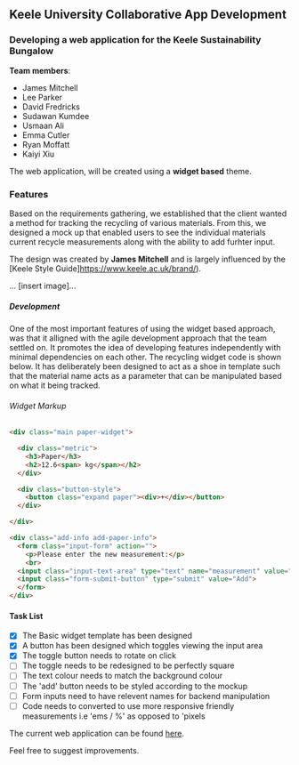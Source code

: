 ## Keele University Collaborative App Development

### Developing a web application for the Keele Sustainability Bungalow

**Team members**:

 * James Mitchell
 * Lee Parker
 * David Fredricks
 * Sudawan Kumdee
 * Usmaan Ali
 * Emma Cutler
 * Ryan Moffatt
 * Kaiyi Xiu


The web application, will be created using a **widget based** theme.

### **Features**

Based on the requirements gathering, we established that the client wanted a method for tracking the recycling of various materials. From this, we designed a mock up that enabled users to see the individual materials current recycle measurements along with the ability to add furhter input.

The design was created by **James Mitchell** and is largely influenced by the [Keele Style Guide]https://www.keele.ac.uk/brand/).

... [insert image]...

##### Development

One of the most important features of using the widget based approach, was that it alligned with the agile development approach that the team settled on. It promotes the idea of developing features independently with minimal dependencies on each other.
The recycling widget code is shown below. It has deliberately been designed to act as a shoe in template such that the material name acts as a parameter that can be manipulated based on what it being tracked.

###### Widget Markup

``` html
<div class="main paper-widget">

  <div class="metric">
    <h3>Paper</h3>
    <h2>12.6<span> kg</span></h2>
  </div>

  <div class="button-style">
  	<button class="expand paper"><div>+</div></button>
  </div>

</div>

<div class="add-info add-paper-info">
  <form class="input-form" action="">
    <p>Please enter the new measurement:</p>
    <br>
  <input class="input-text-area" type="text" name="measurement" value="Placeholder" size="36">
  <input class="form-submit-button" type="submit" value="Add">
  </form>
</div>
```

#### **Task List**

- [x] The Basic widget template has been designed
- [x] A button has been designed which toggles viewing the input area
- [x] The toggle button needs to rotate on click
- [ ] The toggle needs to be redesigned to be perfectly square
- [ ] The text colour needs to match the background colour
- [ ] The 'add' button needs to be styled according to the mockup
- [ ] Form inputs need to have relevent names for backend manipulation
- [ ] Code needs to converted to use more responsive friendly measurements i.e 'ems / %' as opposed to 'pixels

The current web application can be found [here](https://usyyy.github.io/).


Feel free to suggest improvements.
